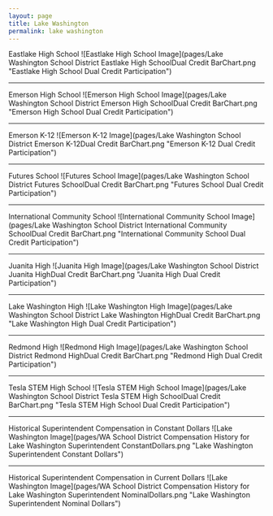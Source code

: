 ```yaml
---
layout: page
title: Lake Washington
permalink: lake washington
---
```



Eastlake High School
![Eastlake High School Image](pages/Lake Washington School District Eastlake High SchoolDual Credit BarChart.png "Eastlake High School Dual Credit Participation")

___

Emerson High School
![Emerson High School Image](pages/Lake Washington School District Emerson High SchoolDual Credit BarChart.png "Emerson High School Dual Credit Participation")

___

Emerson K-12
![Emerson K-12 Image](pages/Lake Washington School District Emerson K-12Dual Credit BarChart.png "Emerson K-12 Dual Credit Participation")

___

Futures School
![Futures School Image](pages/Lake Washington School District Futures SchoolDual Credit BarChart.png "Futures School Dual Credit Participation")

___

International Community School
![International Community School Image](pages/Lake Washington School District International Community SchoolDual Credit BarChart.png "International Community School Dual Credit Participation")

___

Juanita High
![Juanita High Image](pages/Lake Washington School District Juanita HighDual Credit BarChart.png "Juanita High Dual Credit Participation")

___

Lake Washington High
![Lake Washington High Image](pages/Lake Washington School District Lake Washington HighDual Credit BarChart.png "Lake Washington High Dual Credit Participation")

___

Redmond High
![Redmond High Image](pages/Lake Washington School District Redmond HighDual Credit BarChart.png "Redmond High Dual Credit Participation")

___

Tesla STEM High School
![Tesla STEM High School Image](pages/Lake Washington School District Tesla STEM High SchoolDual Credit BarChart.png "Tesla STEM High School Dual Credit Participation")

___

Historical Superintendent Compensation in Constant Dollars
![Lake Washington Image](pages/WA School District Compensation History for Lake Washington Superintendent ConstantDollars.png "Lake Washington Superintendent Constant Dollars")

___

Historical Superintendent Compensation in Current Dollars
![Lake Washington Image](pages/WA School District Compensation History for Lake Washington Superintendent NominalDollars.png "Lake Washington Superintendent Nominal Dollars")